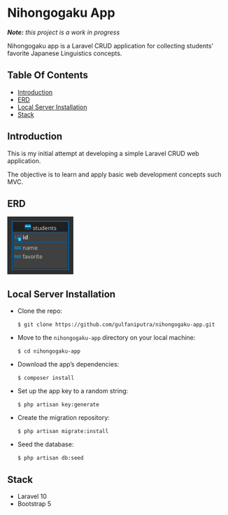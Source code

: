 # Nihongogaku App

_**Note:** this project is a work in progress_

Nihongogaku app is a Laravel CRUD application for collecting students' favorite Japanese Linguistics concepts.

## Table Of Contents

-   [Introduction](#introduction)
-   [ERD](#erd)
-   [Local Server Installation](#local-server-installation)
-   [Stack](#stack)

## Introduction

This is my initial attempt at developing a simple Laravel CRUD web application.

The objective is to learn and apply basic web development concepts such MVC.

## ERD

<img src="public/erd.png" alt="ERD">

## Local Server Installation

-   Clone the repo:

    ```
    $ git clone https://github.com/gulfaniputra/nihongogaku-app.git
    ```

-   Move to the `nihongogaku-app` directory on your local machine:

    ```
    $ cd nihongogaku-app
    ```

-   Download the app’s dependencies:

    ```
    $ composer install
    ```

-   Set up the app key to a random string:

    ```
    $ php artisan key:generate
    ```

-   Create the migration repository:

    ```
    $ php artisan migrate:install
    ```

-   Seed the database:

    ```
    $ php artisan db:seed
    ```

## Stack

-   Laravel 10
-   Bootstrap 5
